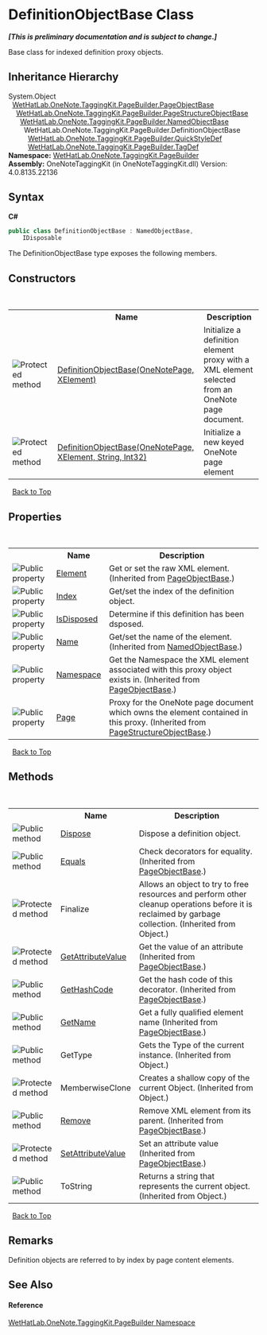 # DefinitionObjectBase Class
 _**\[This is preliminary documentation and is subject to change.\]**_

Base class for indexed definition proxy objects.


## Inheritance Hierarchy
System.Object<br />&nbsp;&nbsp;<a href="10522ffc-023c-fe2b-d07f-22ef617cb6f6.md">WetHatLab.OneNote.TaggingKit.PageBuilder.PageObjectBase</a><br />&nbsp;&nbsp;&nbsp;&nbsp;<a href="9614e26d-4f3e-ec75-682e-cd6e5bcdf145.md">WetHatLab.OneNote.TaggingKit.PageBuilder.PageStructureObjectBase</a><br />&nbsp;&nbsp;&nbsp;&nbsp;&nbsp;&nbsp;<a href="7bde9ceb-dc08-2b51-f5fc-bd8ac9d410c3.md">WetHatLab.OneNote.TaggingKit.PageBuilder.NamedObjectBase</a><br />&nbsp;&nbsp;&nbsp;&nbsp;&nbsp;&nbsp;&nbsp;&nbsp;WetHatLab.OneNote.TaggingKit.PageBuilder.DefinitionObjectBase<br />&nbsp;&nbsp;&nbsp;&nbsp;&nbsp;&nbsp;&nbsp;&nbsp;&nbsp;&nbsp;<a href="b060cbe3-abed-8941-9af9-880354eb2a81.md">WetHatLab.OneNote.TaggingKit.PageBuilder.QuickStyleDef</a><br />&nbsp;&nbsp;&nbsp;&nbsp;&nbsp;&nbsp;&nbsp;&nbsp;&nbsp;&nbsp;<a href="76f26dcb-6d94-451a-0931-56436dcad40f.md">WetHatLab.OneNote.TaggingKit.PageBuilder.TagDef</a><br />
**Namespace:**&nbsp;<a href="56352230-71f2-f4b7-63a8-983965663af5.md">WetHatLab.OneNote.TaggingKit.PageBuilder</a><br />**Assembly:**&nbsp;OneNoteTaggingKit (in OneNoteTaggingKit.dll) Version: 4.0.8135.22136

## Syntax

**C#**<br />
``` C#
public class DefinitionObjectBase : NamedObjectBase, 
	IDisposable
```

The DefinitionObjectBase type exposes the following members.


## Constructors
&nbsp;<table><tr><th></th><th>Name</th><th>Description</th></tr><tr><td>![Protected method](media/protmethod.gif "Protected method")</td><td><a href="e3244e44-c0f8-f845-e8a7-79226b9fc971.md">DefinitionObjectBase(OneNotePage, XElement)</a></td><td>
Initialize a definition element proxy with a XML element selected from an OneNote page document.</td></tr><tr><td>![Protected method](media/protmethod.gif "Protected method")</td><td><a href="939da8ab-c703-1832-d3ac-281c45d90a32.md">DefinitionObjectBase(OneNotePage, XElement, String, Int32)</a></td><td>
Initialize a new keyed OneNote page element</td></tr></table>&nbsp;
<a href="#definitionobjectbase-class">Back to Top</a>

## Properties
&nbsp;<table><tr><th></th><th>Name</th><th>Description</th></tr><tr><td>![Public property](media/pubproperty.gif "Public property")</td><td><a href="b1355277-06a2-7c7b-8423-2a3d979b9e32.md">Element</a></td><td>
Get or set the raw XML element.
 (Inherited from <a href="10522ffc-023c-fe2b-d07f-22ef617cb6f6.md">PageObjectBase</a>.)</td></tr><tr><td>![Public property](media/pubproperty.gif "Public property")</td><td><a href="a8ee8e8c-ba62-f62a-6ae7-1cc7eecb978a.md">Index</a></td><td>
Get/set the index of the definition object.</td></tr><tr><td>![Public property](media/pubproperty.gif "Public property")</td><td><a href="b4e3d91f-53e8-19af-de3d-ef879300f1a0.md">IsDisposed</a></td><td>
Determine if this definition has been dsposed.</td></tr><tr><td>![Public property](media/pubproperty.gif "Public property")</td><td><a href="9298a3af-e6c3-905a-d1c8-8960d9fb4deb.md">Name</a></td><td>
Get/set the name of the element.
 (Inherited from <a href="7bde9ceb-dc08-2b51-f5fc-bd8ac9d410c3.md">NamedObjectBase</a>.)</td></tr><tr><td>![Public property](media/pubproperty.gif "Public property")</td><td><a href="f3e4f694-8098-5550-71ff-8ae66afd9f7a.md">Namespace</a></td><td>
Get the Namespace the XML element associated with this proxy object exists in.
 (Inherited from <a href="10522ffc-023c-fe2b-d07f-22ef617cb6f6.md">PageObjectBase</a>.)</td></tr><tr><td>![Public property](media/pubproperty.gif "Public property")</td><td><a href="66f538ed-fce0-bfa7-f916-b2a63cf75127.md">Page</a></td><td>
Proxy for the OneNote page document which owns the element contained in this proxy.
 (Inherited from <a href="9614e26d-4f3e-ec75-682e-cd6e5bcdf145.md">PageStructureObjectBase</a>.)</td></tr></table>&nbsp;
<a href="#definitionobjectbase-class">Back to Top</a>

## Methods
&nbsp;<table><tr><th></th><th>Name</th><th>Description</th></tr><tr><td>![Public method](media/pubmethod.gif "Public method")</td><td><a href="de5dd701-01c4-08b3-3e7f-f2b4d4202c21.md">Dispose</a></td><td>
Dispose a definition object.</td></tr><tr><td>![Public method](media/pubmethod.gif "Public method")</td><td><a href="febd286e-b95d-3257-ffed-d2b4475144e4.md">Equals</a></td><td>
Check decorators for equality.
 (Inherited from <a href="10522ffc-023c-fe2b-d07f-22ef617cb6f6.md">PageObjectBase</a>.)</td></tr><tr><td>![Protected method](media/protmethod.gif "Protected method")</td><td>Finalize</td><td>
Allows an object to try to free resources and perform other cleanup operations before it is reclaimed by garbage collection.
 (Inherited from Object.)</td></tr><tr><td>![Protected method](media/protmethod.gif "Protected method")</td><td><a href="4d9c0f69-ca27-d06d-850a-46da816f98ab.md">GetAttributeValue</a></td><td>
Get the value of an attribute
 (Inherited from <a href="10522ffc-023c-fe2b-d07f-22ef617cb6f6.md">PageObjectBase</a>.)</td></tr><tr><td>![Public method](media/pubmethod.gif "Public method")</td><td><a href="ebe970b7-5320-4551-378d-7958ca5e66fd.md">GetHashCode</a></td><td>
Get the hash code of this decorator.
 (Inherited from <a href="10522ffc-023c-fe2b-d07f-22ef617cb6f6.md">PageObjectBase</a>.)</td></tr><tr><td>![Public method](media/pubmethod.gif "Public method")</td><td><a href="24d1c39f-0f88-8c79-394d-4fc20eaacccb.md">GetName</a></td><td>
Get a fully qualified element name
 (Inherited from <a href="10522ffc-023c-fe2b-d07f-22ef617cb6f6.md">PageObjectBase</a>.)</td></tr><tr><td>![Public method](media/pubmethod.gif "Public method")</td><td>GetType</td><td>
Gets the Type of the current instance.
 (Inherited from Object.)</td></tr><tr><td>![Protected method](media/protmethod.gif "Protected method")</td><td>MemberwiseClone</td><td>
Creates a shallow copy of the current Object.
 (Inherited from Object.)</td></tr><tr><td>![Public method](media/pubmethod.gif "Public method")</td><td><a href="038c07b4-81ab-47d2-e16c-516917687b3a.md">Remove</a></td><td>
Remove XML element from its parent.
 (Inherited from <a href="10522ffc-023c-fe2b-d07f-22ef617cb6f6.md">PageObjectBase</a>.)</td></tr><tr><td>![Protected method](media/protmethod.gif "Protected method")</td><td><a href="77d51981-a0cd-15e4-5ea7-0f1dc3d61657.md">SetAttributeValue</a></td><td>
Set an attribute value
 (Inherited from <a href="10522ffc-023c-fe2b-d07f-22ef617cb6f6.md">PageObjectBase</a>.)</td></tr><tr><td>![Public method](media/pubmethod.gif "Public method")</td><td>ToString</td><td>
Returns a string that represents the current object.
 (Inherited from Object.)</td></tr></table>&nbsp;
<a href="#definitionobjectbase-class">Back to Top</a>

## Remarks
Definition objects are referred to by index by page content elements.

## See Also


#### Reference
<a href="56352230-71f2-f4b7-63a8-983965663af5.md">WetHatLab.OneNote.TaggingKit.PageBuilder Namespace</a><br />